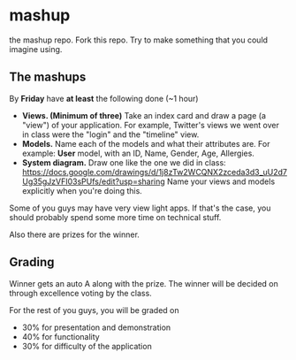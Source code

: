 mashup
======

the mashup repo. Fork this repo. Try to make something that you could imagine using.

## The mashups

By **Friday** have **at least** the following done (~1 hour)

* **Views. (Minimum of three)** Take an index card and draw a page (a "view") of your application. For example, Twitter's views we went over in class were the "login" and the "timeline" view.
* **Models.** Name each of the models and what their attributes are. For example: **User** model, with an ID, Name, Gender, Age, Allergies.
* **System diagram.** Draw one like the one we did in class: https://docs.google.com/drawings/d/1j8zTw2WCQNX2zceda3d3_uU2d7Ug35gJzVFI03sPUfs/edit?usp=sharing Name your views and models explicitly when you're doing this.

Some of you guys may have very view light apps. If that's the case, you should probably spend some more time on technical stuff.

Also there are prizes for the winner.

## Grading

Winner gets an auto A along with the prize. The winner will be decided on through excellence voting by the class. 

For the rest of you guys, you will be graded on
* 30% for presentation and demonstration
* 40% for functionality
* 30% for difficulty of the application
